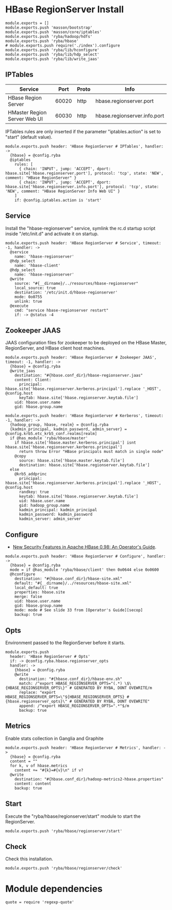 
# HBase RegionServer Install

    module.exports = []
    module.exports.push 'masson/bootstrap'
    module.exports.push 'masson/core/iptables'
    module.exports.push 'ryba/hadoop/hdfs'
    module.exports.push 'ryba/hbase'
    # module.exports.push require('./index').configure
    module.exports.push 'ryba/lib/hconfigure'
    module.exports.push 'ryba/lib/hdp_select'
    module.exports.push 'ryba/lib/write_jaas'

## IPTables

| Service                      | Port  | Proto | Info                         |
|------------------------------|-------|-------|------------------------------|
| HBase Region Server          | 60020 | http  | hbase.regionserver.port      |
| HMaster Region Server Web UI | 60030 | http  | hbase.regionserver.info.port |

IPTables rules are only inserted if the parameter "iptables.action" is set to
"start" (default value).

    module.exports.push header: 'HBase RegionServer # IPTables', handler: ->
      {hbase} = @config.ryba
      @iptables
        rules: [
          { chain: 'INPUT', jump: 'ACCEPT', dport: hbase.site['hbase.regionserver.port'], protocol: 'tcp', state: 'NEW', comment: "HBase RegionServer" }
          { chain: 'INPUT', jump: 'ACCEPT', dport: hbase.site['hbase.regionserver.info.port'], protocol: 'tcp', state: 'NEW', comment: "HBase RegionServer Info Web UI" }
        ]
        if: @config.iptables.action is 'start'

## Service

Install the "hbase-regionserver" service, symlink the rc.d startup script
inside "/etc/init.d" and activate it on startup.

    module.exports.push header: 'HBase RegionServer # Service', timeout: -1, handler: ->
      @service
        name: 'hbase-regionserver'
      @hdp_select
        name: 'hbase-client'
      @hdp_select
        name: 'hbase-regionserver'
      @write
        source: "#{__dirname}/../resources/hbase-regionserver"
        local_source: true
        destination: '/etc/init.d/hbase-regionserver'
        mode: 0o0755
        unlink: true
      @execute
        cmd: "service hbase-regionserver restart"
        if: -> @status -4

## Zookeeper JAAS

JAAS configuration files for zookeeper to be deployed on the HBase Master,
RegionServer, and HBase client host machines.

    module.exports.push header: 'HBase RegionServer # Zookeeper JAAS', timeout: -1, handler: ->
      {hbase} = @config.ryba
      @write_jaas
        destination: "#{hbase.conf_dir}/hbase-regionserver.jaas"
        content: Client:
          principal: hbase.site['hbase.regionserver.kerberos.principal'].replace '_HOST', @config.host
          keyTab: hbase.site['hbase.regionserver.keytab.file']
        uid: hbase.user.name
        gid: hbase.group.name

    module.exports.push header: 'HBase RegionServer # Kerberos', timeout: -1, handler: ->
      {hadoop_group, hbase, realm} = @config.ryba
      {kadmin_principal, kadmin_password, admin_server} = @config.krb5.etc_krb5_conf.realms[realm]
      if @has_module 'ryba/hbase/master'
        if hbase.site['hbase.master.kerberos.principal'] isnt hbase.site['hbase.regionserver.kerberos.principal']
          return throw Error "HBase principals must match in single node"
        @copy
          source: hbase.site['hbase.master.keytab.file']
          destination: hbase.site['hbase.regionserver.keytab.file']
      else
        @krb5_addprinc
          principal: hbase.site['hbase.regionserver.kerberos.principal'].replace '_HOST', @config.host
          randkey: true
          keytab: hbase.site['hbase.regionserver.keytab.file']
          uid: hbase.user.name
          gid: hadoop_group.name
          kadmin_principal: kadmin_principal
          kadmin_password: kadmin_password
          kadmin_server: admin_server

## Configure

*   [New Security Features in Apache HBase 0.98: An Operator's Guide][secop].

[secop]: http://fr.slideshare.net/HBaseCon/features-session-2

    module.exports.push header: 'HBase RegionServer # Configure', handler: ->
      {hbase} = @config.ryba
      mode = if @has_module 'ryba/hbase/client' then 0o0644 else 0o0600
      @hconfigure
        destination: "#{hbase.conf_dir}/hbase-site.xml"
        default: "#{__dirname}/../resources/hbase-site.xml"
        local_default: true
        properties: hbase.site
        merge: false
        uid: hbase.user.name
        gid: hbase.group.name
        mode: mode # See slide 33 from [Operator's Guide][secop]
        backup: true

## Opts

Environment passed to the RegionServer before it starts.

    module.exports.push
      header: 'HBase RegionServer # Opts'
      if: -> @config.ryba.hbase.regionserver_opts
      handler: ->
        {hbase} = @config.ryba
        @write
          destination: "#{hbase.conf_dir}/hbase-env.sh"
          match: /^export HBASE_REGIONSERVER_OPTS="(.*) \$\{HBASE_REGIONSERVER_OPTS\}" # GENERATED BY RYBA, DONT OVEWRITE/m
          replace: "export HBASE_REGIONSERVER_OPTS=\"${HBASE_REGIONSERVER_OPTS} #{hbase.regionserver_opts}\" # GENERATED BY RYBA, DONT OVEWRITE"
          append: /^export HBASE_REGIONSERVER_OPTS=".*"$/m
          backup: true

## Metrics

Enable stats collection in Ganglia and Graphite

    module.exports.push header: 'HBase RegionServer # Metrics', handler: ->
      {hbase} = @config.ryba
      content = ""
      for k, v of hbase.metrics
        content += "#{k}=#{v}\n" if v?
      @write
        destination: "#{hbase.conf_dir}/hadoop-metrics2-hbase.properties"
        content: content
        backup: true

## Start

Execute the "ryba/hbase/regionserver/start" module to start the RegionServer.

    module.exports.push 'ryba/hbase/regionserver/start'

## Check

Check this installation.

    module.exports.push 'ryba/hbase/regionserver/check'

# Module dependencies

    quote = require 'regexp-quote'
